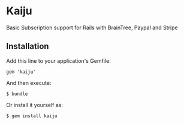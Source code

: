 # Kaiju

Basic Subscription support for Rails with BrainTree, Paypal and Stripe

## Installation

Add this line to your application's Gemfile:

    gem 'kaiju'

And then execute:

    $ bundle

Or install it yourself as:

    $ gem install kaiju


